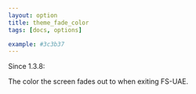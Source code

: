 ```yaml
---
layout: option
title: theme_fade_color
tags: [docs, options]

example: #3c3b37
---
```


Since 1.3.8:

The color the screen fades out to when exiting FS-UAE.
